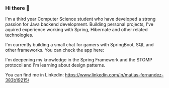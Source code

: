 ### Hi there 👋

I'm a third year Computer Science student who have developed a strong passion for Java backend development.
Building personal projects, I've aquired experience working with Spring, Hibernate and other related technologies.

I'm currently building a small chat for gamers with SpringBoot, SQL and other frameworks.
You can check the app here: <a href="https://github.com/mtfernandez0/GameChat" target="_blank"></a>

I'm deepening my knowledge in the Spring Framework and the STOMP protocol and I'm learning about design patterns.

You can find me in Linkedin: https://www.linkedin.com/in/matias-fernandez-383b19215/

<!--
**mtfernandez0/mtfernandez0** is a ✨ _special_ ✨ repository because its `README.md` (this file) appears on your GitHub profile.

Here are some ideas to get you started:

- 🔭 I’m currently working on ...
- 🌱 I’m currently learning ...
- 👯 I’m looking to collaborate on ...
- 🤔 I’m looking for help with ...
- 💬 Ask me about ...
- 📫 How to reach me: ...
- ⚡ Fun fact: ...
-->
